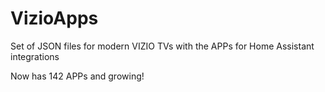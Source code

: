 # VizioApps
Set of JSON files for modern VIZIO TVs with the APPs for Home Assistant integrations

Now has 142 APPs and growing!

